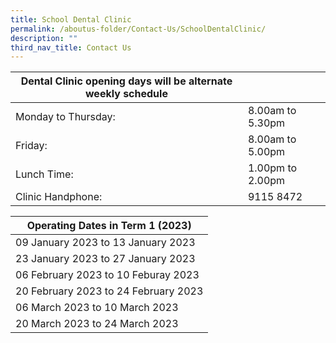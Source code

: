 ```yaml
---
title: School Dental Clinic
permalink: /aboutus-folder/Contact-Us/SchoolDentalClinic/
description: ""
third_nav_title: Contact Us
---
```

|**Dental Clinic opening days will be alternate weekly schedule** |  |
| -------- | -------- |
| Monday to Thursday:     | 8.00am to 5.30pm |   
| Friday:  | 8.00am to 5.00pm | 
| Lunch Time:| 1.00pm to 2.00pm |   
| Clinic Handphone:    | 9115 8472 |



| **Operating Dates in Term 1 (2023)** |
| -------- |
| 09 January 2023 to 13 January 2023 | 
| 23 January 2023 to 27 January 2023 |
| 06 February 2023 to 10 Feburay 2023 |
| 20 February 2023 to 24 February 2023 |
| 06 March 2023 to 10 March 2023 |
| 20 March 2023 to 24 March 2023 |